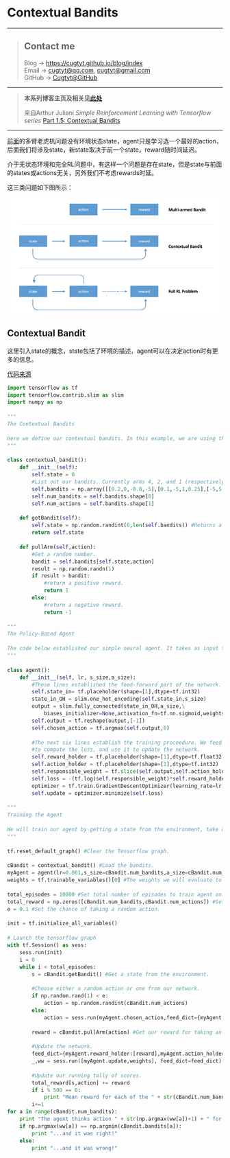 # Contextual Bandits

---
> ## Contact me
> Blog -> <https://cugtyt.github.io/blog/index>  
> Email -> <cugtyt@qq.com>, <cugtyt@gmail.com>  
> GitHub -> [Cugtyt@GitHub](https://github.com/Cugtyt)

---

> **本系列博客主页及相关见**[**此处**](https://github.com/Cugtyt/blog/rl-notes/index)  
>
> 来自Arthur Juliani *Simple Reinforcement Learning with Tensorflow series* [Part 1.5: Contextual Bandits](https://medium.com/emergent-future/simple-reinforcement-learning-with-tensorflow-part-1-5-contextual-bandits-bff01d1aad9c)

---

[前面](https://cugtyt.github.io/blog/rl-notes/201807201027)的多臂老虎机问题没有环境状态state，agent只是学习选一个最好的action，后面我们将涉及state，新state取决于前一个state，reward随时间延迟。

介于无状态环境和完全RL问题中，有这样一个问题是存在state，但是state与前面的states或actions无关，另外我们不考虑rewards时延。

这三类问题如下图所示：

![Above: Multi-armed bandit problem, where only action effect reward. Middle: Contextual bandit problem, where state and action effect reward. Bottom: Full RL problem, where action effects state, and rewards may be delayed in time.](resources/multi-armed-bandit-contextual-bandit-full-rl.png)

## Contextual Bandit

这里引入state的概念，state包括了环境的描述，agent可以在决定action时有更多的信息。

[代码来源](https://gist.github.com/awjuliani/b5d83fcf3bf2898656be5730f098e08b#file-contextualpolicy-ipynb)

``` python
import tensorflow as tf
import tensorflow.contrib.slim as slim
import numpy as np

"""
The Contextual Bandits

Here we define our contextual bandits. In this example, we are using three four-armed bandit. What this means is that each bandit has four arms that can be pulled. Each bandit has different success probabilities for each arm, and as such requires different actions to obtain the best result. The pullBandit function generates a random number from a normal distribution with a mean of 0. The lower the bandit number, the more likely a positive reward will be returned. We want our agent to learn to always choose the bandit-arm that will most often give a positive reward, depending on the Bandit presented.
"""

class contextual_bandit():
    def __init__(self):
        self.state = 0
        #List out our bandits. Currently arms 4, 2, and 1 (respectively) are the most optimal.
        self.bandits = np.array([[0.2,0,-0.0,-5],[0.1,-5,1,0.25],[-5,5,5,5]])
        self.num_bandits = self.bandits.shape[0]
        self.num_actions = self.bandits.shape[1]

    def getBandit(self):
        self.state = np.random.randint(0,len(self.bandits)) #Returns a random state for each episode.
        return self.state

    def pullArm(self,action):
        #Get a random number.
        bandit = self.bandits[self.state,action]
        result = np.random.randn(1)
        if result > bandit:
            #return a positive reward.
            return 1
        else:
            #return a negative reward.
            return -1

"""
The Policy-Based Agent

The code below established our simple neural agent. It takes as input the current state, and returns an action. This allows the agent to take actions which are conditioned on the state of the environment, a critical step toward being able to solve full RL problems. The agent uses a single set of weights, within which each value is an estimate of the value of the return from choosing a particular arm given a bandit. We use a policy gradient method to update the agent by moving the value for the selected action toward the recieved reward.
"""

class agent():
    def __init__(self, lr, s_size,a_size):
        #These lines established the feed-forward part of the network. The agent takes a state and produces an action.
        self.state_in= tf.placeholder(shape=[1],dtype=tf.int32)
        state_in_OH = slim.one_hot_encoding(self.state_in,s_size)
        output = slim.fully_connected(state_in_OH,a_size,\
            biases_initializer=None,activation_fn=tf.nn.sigmoid,weights_initializer=tf.ones_initializer())
        self.output = tf.reshape(output,[-1])
        self.chosen_action = tf.argmax(self.output,0)

        #The next six lines establish the training proceedure. We feed the reward and chosen action into the network
        #to compute the loss, and use it to update the network.
        self.reward_holder = tf.placeholder(shape=[1],dtype=tf.float32)
        self.action_holder = tf.placeholder(shape=[1],dtype=tf.int32)
        self.responsible_weight = tf.slice(self.output,self.action_holder,[1])
        self.loss = -(tf.log(self.responsible_weight)*self.reward_holder)
        optimizer = tf.train.GradientDescentOptimizer(learning_rate=lr)
        self.update = optimizer.minimize(self.loss)

"""
Training the Agent

We will train our agent by getting a state from the environment, take an action, and recieve a reward. Using these three things, we can know how to properly update our network in order to more often choose actions given states that will yield the highest rewards over time.
"""

tf.reset_default_graph() #Clear the Tensorflow graph.

cBandit = contextual_bandit() #Load the bandits.
myAgent = agent(lr=0.001,s_size=cBandit.num_bandits,a_size=cBandit.num_actions) #Load the agent.
weights = tf.trainable_variables()[0] #The weights we will evaluate to look into the network.

total_episodes = 10000 #Set total number of episodes to train agent on.
total_reward = np.zeros([cBandit.num_bandits,cBandit.num_actions]) #Set scoreboard for bandits to 0.
e = 0.1 #Set the chance of taking a random action.

init = tf.initialize_all_variables()

# Launch the tensorflow graph
with tf.Session() as sess:
    sess.run(init)
    i = 0
    while i < total_episodes:
        s = cBandit.getBandit() #Get a state from the environment.

        #Choose either a random action or one from our network.
        if np.random.rand(1) < e:
            action = np.random.randint(cBandit.num_actions)
        else:
            action = sess.run(myAgent.chosen_action,feed_dict={myAgent.state_in:[s]})

        reward = cBandit.pullArm(action) #Get our reward for taking an action given a bandit.

        #Update the network.
        feed_dict={myAgent.reward_holder:[reward],myAgent.action_holder:[action],myAgent.state_in:[s]}
        _,ww = sess.run([myAgent.update,weights], feed_dict=feed_dict)

        #Update our running tally of scores.
        total_reward[s,action] += reward
        if i % 500 == 0:
            print "Mean reward for each of the " + str(cBandit.num_bandits) + " bandits: " + str(np.mean(total_reward,axis=1))
        i+=1
for a in range(cBandit.num_bandits):
    print "The agent thinks action " + str(np.argmax(ww[a])+1) + " for bandit " + str(a+1) + " is the most promising...."
    if np.argmax(ww[a]) == np.argmin(cBandit.bandits[a]):
        print "...and it was right!"
    else:
        print "...and it was wrong!"
```